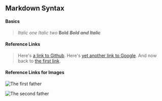 Markdown Syntax
---
#### Basics
> _Italic one_
> *Italic two*
> **Bold**
> **_Bold and Italic_**

#### Reference Links
> Here's [a link to Github][Github].
> Here's [yet another link to Google][Google].
> And now back to [the first link][Github].

[Github]: www.github.com
[Google]: www.google.com

#### Reference Links for Images
![The first father][First Father]

![The second father][Second Father]

[First Father]: http://octodex.github.com/images/founding-father.jpg

[Second Father]: http://octodex.github.com/images/foundingfather_v2.png
